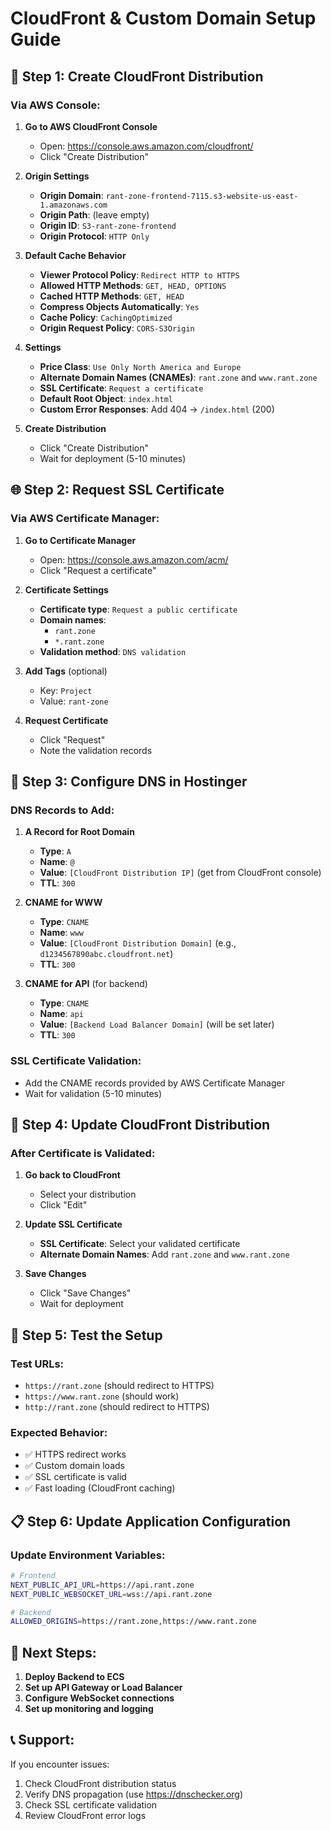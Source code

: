 # CloudFront & Custom Domain Setup Guide

## 🚀 Step 1: Create CloudFront Distribution

### Via AWS Console:
1. **Go to AWS CloudFront Console**
   - Open: https://console.aws.amazon.com/cloudfront/
   - Click "Create Distribution"

2. **Origin Settings**
   - **Origin Domain**: `rant-zone-frontend-7115.s3-website-us-east-1.amazonaws.com`
   - **Origin Path**: (leave empty)
   - **Origin ID**: `S3-rant-zone-frontend`
   - **Origin Protocol**: `HTTP Only`

3. **Default Cache Behavior**
   - **Viewer Protocol Policy**: `Redirect HTTP to HTTPS`
   - **Allowed HTTP Methods**: `GET, HEAD, OPTIONS`
   - **Cached HTTP Methods**: `GET, HEAD`
   - **Compress Objects Automatically**: `Yes`
   - **Cache Policy**: `CachingOptimized`
   - **Origin Request Policy**: `CORS-S3Origin`

4. **Settings**
   - **Price Class**: `Use Only North America and Europe`
   - **Alternate Domain Names (CNAMEs)**: `rant.zone` and `www.rant.zone`
   - **SSL Certificate**: `Request a certificate`
   - **Default Root Object**: `index.html`
   - **Custom Error Responses**: Add 404 → `/index.html` (200)

5. **Create Distribution**
   - Click "Create Distribution"
   - Wait for deployment (5-10 minutes)

## 🌐 Step 2: Request SSL Certificate

### Via AWS Certificate Manager:
1. **Go to Certificate Manager**
   - Open: https://console.aws.amazon.com/acm/
   - Click "Request a certificate"

2. **Certificate Settings**
   - **Certificate type**: `Request a public certificate`
   - **Domain names**: 
     - `rant.zone`
     - `*.rant.zone`
   - **Validation method**: `DNS validation`

3. **Add Tags** (optional)
   - Key: `Project`
   - Value: `rant-zone`

4. **Request Certificate**
   - Click "Request"
   - Note the validation records

## 🔗 Step 3: Configure DNS in Hostinger

### DNS Records to Add:
1. **A Record for Root Domain**
   - **Type**: `A`
   - **Name**: `@`
   - **Value**: `[CloudFront Distribution IP]` (get from CloudFront console)
   - **TTL**: `300`

2. **CNAME for WWW**
   - **Type**: `CNAME`
   - **Name**: `www`
   - **Value**: `[CloudFront Distribution Domain]` (e.g., `d1234567890abc.cloudfront.net`)
   - **TTL**: `300`

3. **CNAME for API** (for backend)
   - **Type**: `CNAME`
   - **Name**: `api`
   - **Value**: `[Backend Load Balancer Domain]` (will be set later)
   - **TTL**: `300`

### SSL Certificate Validation:
- Add the CNAME records provided by AWS Certificate Manager
- Wait for validation (5-10 minutes)

## 🔄 Step 4: Update CloudFront Distribution

### After Certificate is Validated:
1. **Go back to CloudFront**
   - Select your distribution
   - Click "Edit"

2. **Update SSL Certificate**
   - **SSL Certificate**: Select your validated certificate
   - **Alternate Domain Names**: Add `rant.zone` and `www.rant.zone`

3. **Save Changes**
   - Click "Save Changes"
   - Wait for deployment

## 🧪 Step 5: Test the Setup

### Test URLs:
- `https://rant.zone` (should redirect to HTTPS)
- `https://www.rant.zone` (should work)
- `http://rant.zone` (should redirect to HTTPS)

### Expected Behavior:
- ✅ HTTPS redirect works
- ✅ Custom domain loads
- ✅ SSL certificate is valid
- ✅ Fast loading (CloudFront caching)

## 📋 Step 6: Update Application Configuration

### Update Environment Variables:
```bash
# Frontend
NEXT_PUBLIC_API_URL=https://api.rant.zone
NEXT_PUBLIC_WEBSOCKET_URL=wss://api.rant.zone

# Backend
ALLOWED_ORIGINS=https://rant.zone,https://www.rant.zone
```

## 🎯 Next Steps:
1. **Deploy Backend to ECS**
2. **Set up API Gateway or Load Balancer**
3. **Configure WebSocket connections**
4. **Set up monitoring and logging**

## 📞 Support:
If you encounter issues:
1. Check CloudFront distribution status
2. Verify DNS propagation (use https://dnschecker.org)
3. Check SSL certificate validation
4. Review CloudFront error logs 